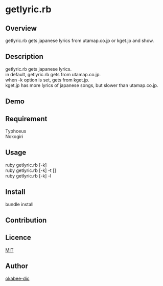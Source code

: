 getlyric.rb
====

## Overview
getlyric.rb gets japanese lyrics from utamap.co.jp or kget.jp and show.

## Description
getlyric.rb gets japanese lyrics.  
in default, getlyric.rb gets from utamap.co.jp.  
when -k option is set, gets from kget.jp.  
kget.jp has more lyrics of japanese songs, but slower than utamap.co.jp.  

## Demo

## Requirement
Typhoeus  
Nokogiri

## Usage
ruby getlyric.rb [-k] <artistname> <songname>  
ruby getlyric.rb [-k] -t <songname> [<artistname>]  
ruby getlyric.rb [-k] -l <artistname>  

## Install
bundle install

## Contribution

## Licence

[MIT](https://github.com/tcnksm/tool/blob/master/LICENCE)

## Author

[okabee-dic](https://github.com/okabee-dic)


